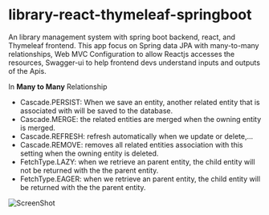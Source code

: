 # library-react-thymeleaf-springboot
An library management system with spring boot backend, react, and Thymeleaf frontend. This app focus on Spring data JPA with many-to-many relationships, Web MVC Configuration to allow Reactjs accesses the resources, Swagger-ui to help frontend devs understand inputs and outputs of the Apis.

In **Many to Many** Relationship
- Cascade.PERSIST: When we save an entity, another related entity that is associated with will be saved to the database.
- Cascade.MERGE: the related entities are merged when the owning entity is merged.
- Cascade.REFRESH: refresh automatically when we update or delete,...
- Cascade.REMOVE: removes all related entities association with this setting when the owning entity is deleted.
- FetchType.LAZY: when we retrieve an parent entity, the child entity will not be returned with the the parent entity.
- FetchType.EAGER: when we retrieve an parent entity, the child entity will be returned with the the parent entity.

![ScreenShot](books-photo/entity.png)
